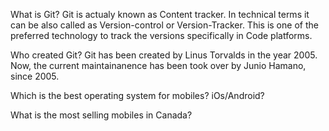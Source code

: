What is Git?
Git is actualy known as Content tracker. In technical terms it can be also called as Version-control or Version-Tracker. This is one of the preferred technology to track the versions specifically in Code platforms.

Who created Git?
Git has been created by Linus Torvalds in the year 2005. Now, the current maintainanence has been took over by Junio Hamano, since 2005.

Which is the best operating system for mobiles? iOs/Android?

What is the most selling mobiles in Canada?
